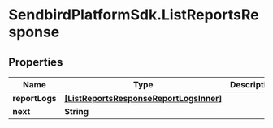 # SendbirdPlatformSdk.ListReportsResponse

## Properties

Name | Type | Description | Notes
------------ | ------------- | ------------- | -------------
**reportLogs** | [**[ListReportsResponseReportLogsInner]**](ListReportsResponseReportLogsInner.md) |  | [optional] 
**next** | **String** |  | [optional] 


